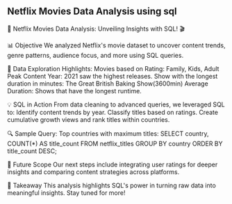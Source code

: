 
## Netflix Movies Data Analysis using sql
🚀 Netflix Movies Data Analysis: Unveiling Insights with SQL! 🎬

📊 Objective
We analyzed Netflix's movie dataset to uncover content trends, genre patterns, audience focus, and more using SQL queries.

📁 Data Exploration Highlights:
Movies based on Rating: Family, Kids, Adult
Peak Content Year: 2021 saw the highest releases.
Show with the longest duration in minutes: The Great British Baking Show(3600min)
Average Duration: Shows that have the longest runtime.

💡 SQL in Action
From data cleaning to advanced queries, we leveraged SQL to:
Identify content trends by year.
Classify titles based on ratings.
Create cumulative growth views and rank titles within countries.

🔍 Sample Query:
Top countries with maximum titles:
SELECT country, COUNT(*) AS title_count 
FROM netflix_titles 
GROUP BY country 
ORDER BY title_count DESC; 

💼 Future Scope
Our next steps include integrating user ratings for deeper insights and comparing content strategies across platforms.

📌 Takeaway
This analysis highlights SQL's power in turning raw data into meaningful insights. Stay tuned for more!